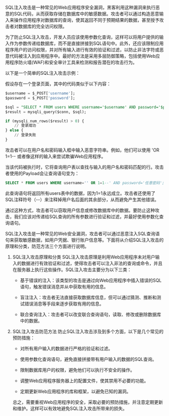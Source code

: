 SQL注入攻击是一种常见的Web应用程序安全漏洞，黑客利用这种漏洞来执行恶意的SQL代码，从而获取存储在数据库中的敏感数据。攻击者可以通过构造恶意输入来操作应用程序对数据库的查询，使其返回不同于预期结果的数据，甚至授予攻击者对数据库的完全访问权限。

为了防止SQL注入攻击，开发人员应该使用参数化查询，这样可以将用户提供的输入作为参数传递给数据库，而不是直接拼接到SQL语句中。此外，还应该限制应用程序用户的访问权限，并对所有输入进行有效的验证和过滤，以防止非法字符或恶意代码被注入到应用程序中。最好的方法是采用多层防御策略，包括使用Web应用程序防火墙(WAF)和安全审计工具来检测和报告潜在的攻击行为。

以下是一个简单的SQL注入攻击示例：

假设存在一个登录页面，其中的代码类似于以下内容：
```sql
$username = $_POST['username'];
$password = $_POST['password'];

$sql = "SELECT * FROM users WHERE username='$username' AND password='$password'";
$result = mysqli_query($conn, $sql);

if (mysqli_num_rows($result) > 0) {
    // 登录成功
} else {
    // 登录失败
}
```
攻击者可以在用户名和密码输入框中输入恶意字符串。例如，他们可以使用 'OR 1=1-- 或者像这样的输入来尝试欺骗Web应用程序。

当该代码被执行时，它将查询用户表以查找与输入的用户名和密码匹配的行。攻击者使用的Payload会让查询语句变为：
```sql
SELECT * FROM users WHERE username='' OR 1=1--' AND password='任意密码';
```
此查询语句将返回所有users表中的数据，因为1=1永远成立。攻击者还使用了SQL注释符号（--）来注释掉用户名后面的其余部分，从而避免产生其他错误。

通过这种方式，攻击者可以窃取用户信息或修改数据库中的数据。要防止这种攻击，我们应该对传递给SQL查询的所有参数进行验证和过滤，并最好使用参数化查询语句。

SQL注入攻击是一种常见的Web安全漏洞，攻击者可以通过恶意注入SQL查询语句来获取敏感数据，如用户凭据、银行账户信息等。下面将从介绍SQL注入攻击的原理和分类，防范方法三个方面进行说明。

1. SQL注入攻击原理和分类
   SQL注入攻击原理是利用Web应用程序未对用户输入的数据进行有效验证和过滤，使得攻击者可以注入非法的查询或命令，并且在服务器上执行这些操作。SQL注入攻击主要分为以下三类：

   - 基于错误的注入：该类型的攻击是通过向Web应用程序中插入错误的SQL语句，触发错误消息并从中获取有用的信息。
   
   - 盲注注入：攻击者无法直接获取数据库信息，但可以通过猜测、推断和测试错误消息等手段来逐步获取有用的信息。
   
   - 联合查询注入：攻击者可以改变联合查询语句，读取、修改或删除数据库中的数据。
   
2. SQL注入攻击防范方法
   防止SQL注入攻击涉及到多个方面，以下是几个常见的预防措施：

   - 对所有用户输入的数据进行严格的验证和过滤。
   
   - 使用参数化查询语句，避免直接拼接带有用户输入的数据的SQL查询。
   
   - 限制数据库用户的权限，避免他们可以执行不安全的操作。
   
   - 调整Web应用程序服务器上的配置文件，使其禁用不必要的功能。
   
   - 定期更新Web应用程序的库和框架，以避免已知的漏洞。
   
   总之，需要重视Web应用程序的安全，采取必要的预防措施，并注意定期更新和维护。这样可以有效地避免SQL注入攻击所带来的损失。